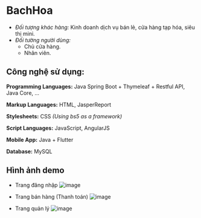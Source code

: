 # BachHoa
- *Đối tượng khác hàng:* Kinh doanh dịch vụ bán lẻ, cửa hàng tạp hóa, siêu thị mini.
- *Đối tường người dùng:*
  - Chủ cửa hàng.
  - Nhân viên.

## Công nghệ sử dụng:

**Programming Languages:** Java Spring Boot + Thymeleaf + Restful API, Java Core, ...

**Markup Languages:** HTML, JasperReport

**Stylesheets:** CSS *(Using bs5 as a framework)*

**Script Languages:** JavaScript, AngularJS 

**Mobile App:** Java + Flutter

**Database:** MySQL

## Hình ảnh demo
- Trang đăng nhập
  ![image](https://github.com/dongnghiep/quan-ly-sieu-thi-mini/assets/134415404/d08af68c-6163-469b-a56a-ecaea6d48403)


- Trang bán hàng (Thanh toán)
  ![image](https://github.com/dongnghiep/quan-ly-sieu-thi-mini/assets/134415404/cd29ac19-20ba-44de-90ea-ab53c6cc22ab)

- Trang quản lý
  ![image](https://github.com/dongnghiep/quan-ly-sieu-thi-mini/assets/134415404/ded5fde8-aa1d-488c-8031-7ab3eb431876)


